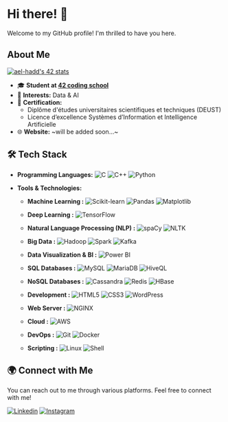 # Hi there! 👋

Welcome to my GitHub profile! I'm thrilled to have you here.

## About Me

[![ael-hadd's 42 stats](https://badge.mediaplus.ma/green/haalouan)](https://profile.intra.42.fr/users/haalouan)
- 🎓 **Student at [42 coding school](https://www.42.fr/)**
- 🌱 **Interests:** Data & AI
- 📜 **Certification:**
  - Diplôme d'études universitaires scientifiques et techniques (DEUST)
  - Licence d’excellence Systèmes d’Information et Intelligence Artificielle
- 🌐 **Website:** ~will be added soon...~

## 🛠️ Tech Stack

- **Programming Languages:**
  ![C](https://img.shields.io/badge/C-A8B9CC?style=flat&logo=c&logoColor=white)
  ![C++](https://img.shields.io/badge/C++-00599C?style=flat&logo=c%2B%2B&logoColor=white)
  ![Python](https://img.shields.io/badge/Python-3776AB?style=flat&logo=python&logoColor=white)


- **Tools & Technologies:**
  
  - **Machine Learning :**
    ![Scikit-learn](https://img.shields.io/badge/Scikit--learn-F7931E?style=flat&logo=scikit-learn&logoColor=white)
    ![Pandas](https://img.shields.io/badge/Pandas-150458?style=flat&logo=pandas&logoColor=white)
    ![Matplotlib](https://img.shields.io/badge/Matplotlib-008CBA?style=flat&logo=matplotlib&logoColor=white)
    
  - **Deep Learning :**
    ![TensorFlow](https://img.shields.io/badge/TensorFlow-FF6F00?style=flat&logo=tensorflow&logoColor=white)
 
  - **Natural Language Processing (NLP) :**
    ![spaCy](https://img.shields.io/badge/spaCy-09A3D5?style=flat&logo=spacy&logoColor=white)
    ![NLTK](https://img.shields.io/badge/NLTK-85BA45?style=flat&logo=nltk&logoColor=white)

  - **Big Data :**
    ![Hadoop](https://img.shields.io/badge/Hadoop-007ACC?style=flat&logo=apache-hadoop&logoColor=white)
    ![Spark](https://img.shields.io/badge/Spark-ED1B24?style=flat&logo=apache-spark&logoColor=white)
    ![Kafka](https://img.shields.io/badge/Kafka-231F20?style=flat&logo=apache-kafka&logoColor=white)
    
  - **Data Visualization & BI :**
    ![Power BI](https://img.shields.io/badge/Power%20BI-F2C811?style=flat&logo=power-bi&logoColor=black)
    
  - **SQL Databases :**
    ![MySQL](https://img.shields.io/badge/MySQL-007ACC?style=flat&logo=MySQL&logoColor=white)
    ![MariaDB](https://img.shields.io/badge/MariaDB-003545?style=flat&logo=mariadb&logoColor=white)
    ![HiveQL](https://img.shields.io/badge/HiveQL-FDEE21?style=flat&logo=apache-hive&logoColor=black)

  - **NoSQL Databases :**
    ![Cassandra](https://img.shields.io/badge/Cassandra-1287B1?style=flat&logo=apache-cassandra&logoColor=white)
    ![Redis](https://img.shields.io/badge/Redis-DC382D?style=flat&logo=redis&logoColor=white)
    ![HBase](https://img.shields.io/badge/HBase-5E2F41?style=flat&logo=apache-hbase&logoColor=white)

  - **Development :**
    ![HTML5](https://img.shields.io/badge/HTML5-E34F26?style=flat&logo=html5&logoColor=white)
    ![CSS3](https://img.shields.io/badge/CSS3-1572B6?style=flat&logo=css3&logoColor=white)
    ![WordPress](https://img.shields.io/badge/WordPress-21759B?style=flat&logo=wordpress&logoColor=white)

  - **Web Server :**
    ![NGINX](https://img.shields.io/badge/NGINX-009639?style=flat&logo=nginx&logoColor=white)
    
  - **Cloud :**
    ![AWS](https://img.shields.io/badge/AWS-232F3E?style=flat&logo=amazon-aws&logoColor=white)

  - **DevOps :**
    ![Git](https://img.shields.io/badge/Git-F05032?style=flat&logo=git&logoColor=white)
    ![Docker](https://img.shields.io/badge/Docker-2496ED?style=flat&logo=docker&logoColor=white)

  - **Scripting :**
    ![Linux](https://img.shields.io/badge/Linux-FCC624?style=flat&logo=linux&logoColor=white)
    ![Shell](https://img.shields.io/badge/Shell%20Scripting-4EAA25?style=flat&logo=gnu-bash&logoColor=white)
    
## 🌍 Connect with Me

You can reach out to me through various platforms. Feel free to connect with me!

[![Linkedin](https://img.shields.io/badge/LinkedIn-0077B5?style=for-the-badge&logo=linkedin&logoColor=white)](https://www.linkedin.com/in/hatim-alouani-527617304/)
[![Instagram](https://img.shields.io/badge/Instagram-E4405F?style=for-the-badge&logo=instagram&logoColor=white)](https://instagram.com/hatim_alouani/)

<!--
**HatimAlouani/Cloneg7** is a ✨ special ✨ repository because its `README.md` (this file) appears on your GitHub profile.
You can click the Preview link to take a look at your changes.
-->
